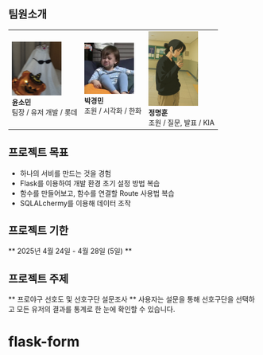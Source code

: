 

## 팀원소개

<table>
    <tr>
        <td style="text-align : =center;">
            <img src="re_images/yoon_profile.png" width="100"></br>
            <strong>윤소민</strong></br>
            팀장 / 유저 개발 / 롯데
        </td>
        <td style="text-align : =center;">
            <img src="re_images/min_profile.png" width="100"></br>
            <strong>박경민</strong></br>
            조원 / 시각화 / 한화
        </td>
        <td style="text-align : =center;">
            <img src="re_images/hoon_profile.png" width="100"></br>
            <strong>정명훈</strong></br>
            조원 / 질문, 발표 / KIA
        </td>
    </tr>
</table>


## 프로젝트 목표
 - 하나의 서비를 만드는 것을 경험
 - Flask를 이용하여 개발 환경 초기 설정 방법 복습
 - 함수를 만들어보고, 함수를 연결할 Route 사용법 복습
 - SQLALchermy를 이용해 데이터 조작

## 프로젝트 기한
 ** 2025년 4월 24일 - 4월 28일 (5일) **

## 프로젝트 주제
 ** 프로야구 선호도 및 선호구단 설문조사 **
 사용자는 설문을 통해 선호구단을 선택하고
 모든 유저의 결과를 통계로 한 눈에 확인할 수 있습니다.

# flask-form
